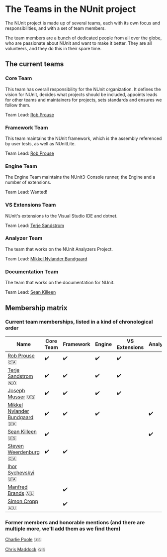 # The Teams in the NUnit project

The NUnit project is made up of several teams, each with its own focus and responsibilities, and with a set of team members.

The team members are a bunch of dedicated people from all over the globe, who are passionate about NUnit and want to make it better. They are all volunteers, and they do this in their spare time.

## The current teams

### Core Team

This team has overall responsibility for the NUnit organization. It defines the vision for NUnit, decides what projects should be included, appoints leads for other teams and maintainers for projects, sets standards and ensures we follow them.

Team Lead: [Rob Prouse](https://github.com/rprouse)

### Framework Team

This team maintains the NUnit framework, which is the assembly referenced by user tests, as well as NUnitLite.

Team Lead: [Rob Prouse](https://github.com/rprouse)

### Engine Team

The Engine Team maintains the NUnit3-Console runner, the Engine and a number of extensions.

Team Lead: Wanted!

### VS Extensions Team

NUnit's extensions to the Visual Studio IDE and dotnet.

Team Lead: [Terje Sandstrom](https://github.com/osiristerje)

### Analyzer Team

The team that works on the NUnit Analyzers Project.

Team Lead: [Mikkel Nylander Bundgaard](https://github.com/mikkelbu)

### Documentation Team

The team that works on the documentation for NUnit.

Team Lead: [Sean Killeen](https://github.com/seankilleen)

## Membership matrix

### Current team memberships, listed in a kind of chronological order

|Name|Core Team|Framework|Engine|VS Extensions|Analyzer|Documentation|
|--|--|--|--|--|--|--|
|[Rob Prouse](https://github.com/rprouse) :canada:|:heavy_check_mark:|:heavy_check_mark:|:heavy_check_mark:|:heavy_check_mark:|||
|[Terje Sandstrom](https://github.com/osiristerje) :norway:|:heavy_check_mark:|:heavy_check_mark:|:heavy_check_mark:|:heavy_check_mark:|||
|[Joseph Musser](https://github.com/jnm2) :us:|:heavy_check_mark:|:heavy_check_mark:|:heavy_check_mark:|:heavy_check_mark:|||
|[Mikkel Nylander Bundgaard](https://github.com/mikkelbu) :denmark:|:heavy_check_mark:|:heavy_check_mark:|:heavy_check_mark:||:heavy_check_mark:||
|[Sean Killeen](https://github.com/SeanKilleen) :us:|:heavy_check_mark:||||:heavy_check_mark:|:heavy_check_mark:|
|[Steven Weerdenburg](https://github.com/stevenaw) :canada: |:heavy_check_mark:|:heavy_check_mark:|||||
|[Ihor Sychevskyi](https://github.com/Arhell) :ukraine:||||||:heavy_check_mark:|
|[Manfred Brands](https://github.com/manfred-brands) :australia: ||:heavy_check_mark:|||||
|[Simon Cropp](https://github.com/SimonCropp) :australia:||:heavy_check_mark:|||||

### Former members and honorable mentions (and there are multiple more, we'll add them as we find them)

[Charlie Poole](https://github.com/CharliePoole) :us:

[Chris Maddock](https://github.com/ChrisMaddock) :gb:
